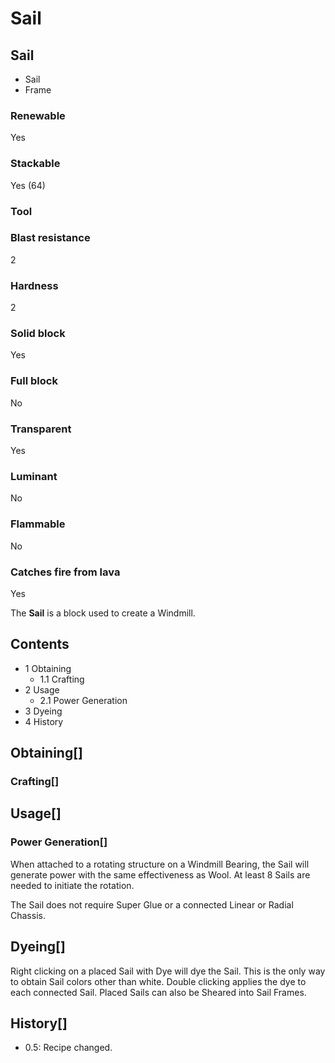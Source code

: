# Sail

## Sail

- Sail
- Frame

### Renewable

Yes

### Stackable

Yes (64)

### Tool

### Blast resistance

2

### Hardness

2

### Solid block

Yes

### Full block

No

### Transparent

Yes

### Luminant

No

### Flammable

No

### Catches fire from lava

Yes

The **Sail** is a block used to create a Windmill.

## Contents

- 1 Obtaining
    - 1.1 Crafting
- 2 Usage
    - 2.1 Power Generation
- 3 Dyeing
- 4 History

## Obtaining[]

### Crafting[]

## Usage[]

### Power Generation[]

When attached to a rotating structure on a Windmill Bearing, the Sail will generate power with the same effectiveness as Wool. At least 8 Sails are needed to initiate the rotation.

The Sail does not require Super Glue or a connected Linear or Radial Chassis.

## Dyeing[]

Right clicking on a placed Sail with Dye will dye the Sail. This is the only way to obtain Sail colors other than white. Double clicking applies the dye to each connected Sail. Placed Sails can also be Sheared into Sail Frames.

## History[]

- 0.5: Recipe changed.